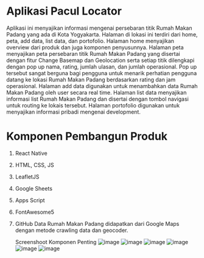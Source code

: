 # Aplikasi Pacul Locator
Aplikasi ini menyajikan informasi mengenai persebaran titik Rumah Makan Padang yang ada di Kota Yogyakarta. Halaman di lokasi ini terdiri dari home, peta, add data, list data, dan portofolio. Halaman home menyajikan overview dari produk dan juga komponen penyusunnya. Halaman peta menyajikan peta persebaran titik Rumah Makan Padang yang disertai dengan fitur Change Basemap dan Geolocation serta setiap titik dilengkapi dengan pop up nama, rating, jumlah ulasan, dan jumlah operasional. Pop up tersebut sangat berguna bagi pengguna untuk menarik perhatian pengguna datang ke lokasi Rumah Makan Padang berdasarkan rating dan jam operasional. Halaman add data digunakan untuk menambahkan data Rumah Makan Padang oleh user secara real time. Halaman list data menyajikan informasi list Rumah Makan Padang dan disertai dengan tombol navigasi untuk routing ke lokais tersebut. Halaman portofolio digunakan untuk menyajikan informasi pribadi mengenai development.

# Komponen Pembangun Produk
1. React Native
2. HTML, CSS, JS
3. LeafletJS
4. Google Sheets
5. Apps Script
6. FontAwesome5
7. GitHub
Data Rumah Makan Padang didapatkan dari Google Maps dengan metode crawling data dan geocoder.

   Screenshoot Komponen Penting
   ![image](https://github.com/Maudyazzahra15/RESPONSI-MAUDY/assets/142763203/530452d5-b1ad-4047-9883-d8bb3df70e99)
   ![image](https://github.com/Maudyazzahra15/RESPONSI-MAUDY/assets/142763203/f383960d-e17b-4de4-a3e5-b87cc5b91087)
   ![image](https://github.com/Maudyazzahra15/RESPONSI-MAUDY/assets/142763203/f3ba7b7d-c744-41d2-a2d7-067da78529e4)
   ![image](https://github.com/Maudyazzahra15/RESPONSI-MAUDY/assets/142763203/3e0c9ed4-3f37-49a4-a2ec-aa57e91de572)
   ![image](https://github.com/Maudyazzahra15/RESPONSI-MAUDY/assets/142763203/e70789d1-e6b4-4e25-9114-a3ae818d94ae)
   ![image](https://github.com/Maudyazzahra15/RESPONSI-MAUDY/assets/142763203/382b5da7-825f-4d61-b805-e9121c5d0936)

   




          
